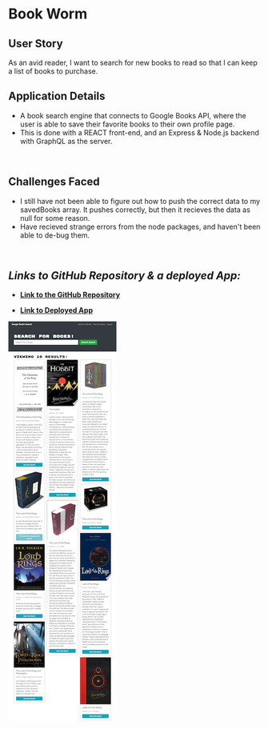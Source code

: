 # Book Worm

## User Story
As an avid reader, I want to search for new books to read so that I can keep a list of books to purchase.

## Application Details
- A book search engine that connects to Google Books API, where the user is able to save their favorite books to their own profile page.
- This is done with a REACT front-end, and an Express & Node.js backend with GraphQL as the server.
<br>

## Challenges Faced
- I still have not been able to figure out how to push the correct data to my savedBooks array. It pushes correctly, but then it recieves the data as null for some reason.
- Have recieved strange errors from the node packages, and haven't been able to de-bug them.

<br>

## *Links to GitHub Repository & a deployed App:*

- **[Link to the GitHub Repository](https://github.com/Doctor-Worm/book-worm)**

- **[Link to Deployed App](https://glacial-plateau-63448.herokuapp.com/)**

![Screenshot of Book Worm App](./images/localhost_3000_.png)